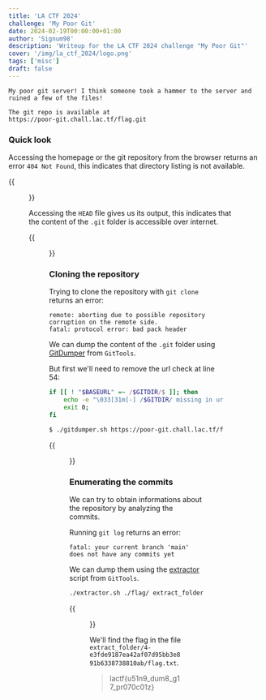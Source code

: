 ```yaml
---
title: 'LA CTF 2024'
challenge: 'My Poor Git'
date: 2024-02-19T00:00:00+01:00
author: 'Signum98'
description: 'Writeup for the LA CTF 2024 challenge "My Poor Git"' 
cover: '/img/la_ctf_2024/logo.png'
tags: ['misc']
draft: false
---
```


```
My poor git server! I think someone took a hammer to the server and ruined a few of the files!

The git repo is available at 
https://poor-git.chall.lac.tf/flag.git
```

### Quick look

Accessing the homepage or the git repository from the browser returns an error `404 Not Found`, this indicates that directory listing is not available.

{{<figure src="/img/la_ctf_2024/404.png" position="left" caption="Error 404 Not Found" captionPosition="left">}}

Accessing the `HEAD` file gives us its output, this indicates that the content of the `.git` folder is accessible over internet.

{{<figure src="/img/la_ctf_2024/HEAD.png" position="left" caption="HEAD file content" captionPosition="left">}}

### Cloning the repository

Trying to clone the repository with `git clone` returns an error:

```
remote: aborting due to possible repository corruption on the remote side.
fatal: protocol error: bad pack header
```

We can dump the content of the `.git` folder using [GitDumper](https://github.com/internetwache/GitTools/blob/master/Dumper/gitdumper.sh) from `GitTools`.

But first we'll need to remove the url check at line 54:

```bash
if [[ ! "$BASEURL" =~ /$GITDIR/$ ]]; then
    echo -e "\033[31m[-] /$GITDIR/ missing in url\033[0m";
    exit 0;
fi
```

```bash
$ ./gitdumper.sh https://poor-git.chall.lac.tf/flag.git/ ./flag
```

{{<figure src="/img/la_ctf_2024/dump.png" position="left" caption="GitDumper output" captionPosition="left">}}

### Enumerating the commits

We can try to obtain informations about the repository by analyzing the commits.

Running `git log` returns an error:

```
fatal: your current branch 'main' does not have any commits yet
```

We can dump them using the [extractor](https://github.com/internetwache/GitTools/blob/master/Extractor/extractor.sh) script from `GitTools`.

```bash
./extractor.sh ./flag/ extract_folder
```

{{<figure src="/img/la_ctf_2024/extraction.png" position="left" caption="Extractor output" captionPosition="left">}}

We'll find the flag in the file `extract_folder/4-e3fde9187ea42af07d95bb3e891b6338738810ab/flag.txt`.

> lactf{u51n9_dum8_g17_pr070c01z}
